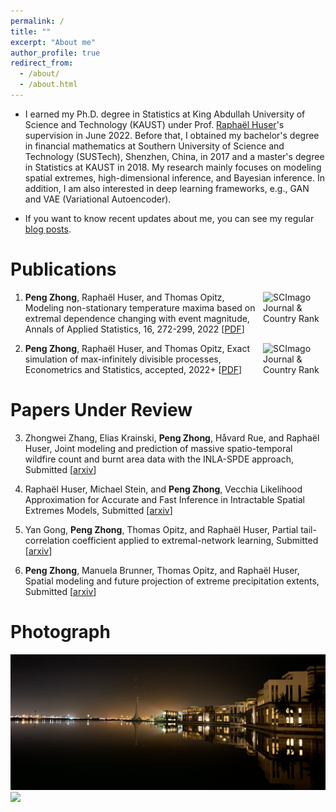 ```yaml
---
permalink: /
title: ""
excerpt: "About me"
author_profile: true
redirect_from: 
  - /about/
  - /about.html
---
```


* I earned my Ph.D. degree in Statistics at King Abdullah University of Science and Technology (KAUST) under Prof. [Raphaël Huser](https://cemse.kaust.edu.sa/stat/people/person/raphael-huser)'s supervision in June 2022. Before that, I obtained my bachelor's degree in financial mathematics at Southern University of Science and Technology (SUSTech), Shenzhen, China, in 2017 and a master's degree in Statistics at KAUST in 2018. My research mainly focuses on modeling spatial extremes, high-dimensional inference, and Bayesian inference. In addition, I am also interested in deep learning frameworks, e.g., GAN and VAE (Variational Autoencoder). 

* If you want to know recent updates about me, you can see my regular [blog posts](https://pangchung.github.io/year-archive/). 

Publications
====

1. <a href="https://www.scimagojr.com/journalsearch.php?q=21100211345&amp;tip=sid&amp;exact=no" title="SCImago Journal &amp; Country Rank"><img border="0" src="https://www.scimagojr.com/journal_img.php?id=21100211345" alt="SCImago Journal &amp; Country Rank" width="100" style="float:right;" /> </a>  **Peng Zhong**, Raphaël Huser, and Thomas Opitz, Modeling non-stationary temperature maxima based on extremal dependence changing with event magnitude, Annals of Applied Statistics, 16, 272-299, 2022 \[[PDF](files/paper1.pdf)\]

2. <a href="https://www.scimagojr.com/journalsearch.php?q=21100836195&amp;tip=sid&amp;exact=no" title="SCImago Journal &amp; Country Rank"><img border="0" src="https://www.scimagojr.com/journal_img.php?id=21100836195" alt="SCImago Journal &amp; Country Rank"  width="100" style="float:right;" /> </a>  **Peng Zhong**, Raphaël Huser, and Thomas Opitz, Exact simulation of max-infinitely divisible processes, Econometrics and Statistics, accepted, 2022+ \[[PDF](files/paper2.pdf)]

Papers Under Review
====

3. Zhongwei Zhang, Elias Krainski, **Peng Zhong**, Håvard Rue, and Raphaël Huser, Joint modeling and prediction of massive spatio-temporal wildfire count and burnt area data with the INLA-SPDE approach, Submitted \[[arxiv](https://arxiv.org/abs/2202.06502)\]
 
4. Raphaël Huser, Michael Stein, and **Peng Zhong**, Vecchia Likelihood Approximation for Accurate and Fast Inference in Intractable Spatial Extremes Models, Submitted \[[arxiv](https://arxiv.org/abs/2203.05626)\]

5. Yan Gong, **Peng Zhong**, Thomas Opitz, and Raphaël Huser, Partial tail-correlation coefficient applied to extremal-network learning, Submitted \[[arxiv](https://arxiv.org/abs/2210.07351)\]

6. **Peng Zhong**, Manuela Brunner, Thomas Opitz, and Raphaël Huser, Spatial modeling and future projection of extreme precipitation extents, Submitted \[[arxiv](https://arxiv.org/abs/2212.03028)\] 

	
Photograph
====
<img src="../images/kaust.png" width="1024">
 
<img src="../images/georgia.png" width="1024">

